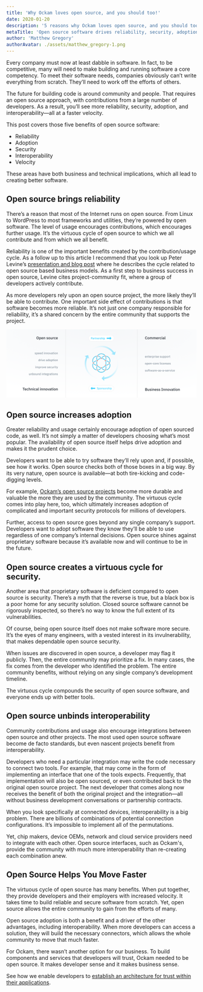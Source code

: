 ```yaml
---
title: 'Why Ockam loves open source, and you should too!'
date: 2020-01-20
description: '5 reasons why Ockam loves open source, and you should too!'
metaTitle: 'Open source software drives reliability, security, adoption, and more for IoT and edge devices.'
author: 'Matthew Gregory'
authorAvatar: ./assets/matthew_gregory-1.png
---
```


Every company must now at least dabble in software. In fact, to be competitive, many will need to make building and running software a core competency. To meet their software needs, companies obviously can’t write everything from scratch. They’ll need to work off the efforts of others.

The future for building code is around community and people. That requires an open source approach, with contributions from a large number of developers. As a result, you’ll see more reliability, security, adoption, and interoperability—all at a faster velocity.

This post covers those five benefits of open source software:

- Reliability
- Adoption
- Security
- Interoperability
- Velocity

These areas have both business and technical implications, which all lead to creating better software.

## Open source brings reliability

There’s a reason that most of the Internet runs on open source. From Linux to WordPress to most frameworks and utilities, they’re powered by open software. The level of usage encourages contributions, which encourages further usage. It’s the virtuous cycle of open source to which we all contribute and from which we all benefit.

Reliability is one of the important benefits created by the contribution/usage cycle. As a follow up to this article I recommend that you look up Peter Levine’s [presentation and blog post](https://a16z.com/2019/10/04/commercializing-open-source/) where he describes the cycle related to open source based business models. As a first step to business success in open source, Levine cites project-community fit, where a group of developers actively contribute.

As more developers rely upon an open source project, the more likely they’ll be able to contribute. One important side effect of contributions is that software becomes more reliable. It’s not just one company responsible for reliability, it’s a shared concern by the entire community that supports the project.

![The Ockam ecosystem](./assets/zero_ipo/zero_10.svg)

## Open source increases adoption

Greater reliability and usage certainly encourage adoption of open sourced code, as well. It’s not simply a matter of developers choosing what’s most popular. The availability of open source itself helps drive adoption and makes it the prudent choice.

Developers want to be able to try software they’ll rely upon and, if possible, see how it works. Open source checks both of those boxes in a big way. By its very nature, open source is available—at both tire-kicking and code-digging levels.

For example, [Ockam’s open source projects](https://github.com/ockam-network/) become more durable and valuable the more they are used by the community. The virtuous cycle comes into play here, too, which ultimately increases adoption of complicated and important security protocols for millions of developers.

Further, access to open source goes beyond any single company’s support. Developers want to adopt software they know they’ll be able to use regardless of one company’s internal decisions. Open source shines against proprietary software because it’s available now and will continue to be in the future.

## Open source creates a virtuous cycle for security.

Another area that proprietary software is deficient compared to open source is security. There’s a myth that the reverse is true, but a black box is a poor home for any security solution. Closed source software cannot be rigorously inspected, so there’s no way to know the full extent of its vulnerabilities.

Of course, being open source itself does not make software more secure. It’s the eyes of many engineers, with a vested interest in its invulnerability, that makes dependable open source security.

When issues are discovered in open source, a developer may flag it publicly. Then, the entire community may prioritize a fix. In many cases, the fix comes from the developer who identified the problem. The entire community benefits, without relying on any single company’s development timeline.

The virtuous cycle compounds the security of open source software, and everyone ends up with better tools.

## Open source unbinds interoperability

Community contributions and usage also encourage integrations between open source and other projects. The most used open source software become de facto standards, but even nascent projects benefit from interoperability.

Developers who need a particular integration may write the code necessary to connect two tools. For example, that may come in the form of implementing an interface that one of the tools expects. Frequently, that implementation will also be open sourced, or even contributed back to the original open source project. The next developer that comes along now receives the benefit of both the original project and the integration—all without business development conversations or partnership contracts.

When you look specifically at connected devices, interoperability is a big problem. There are billions of combinations of potential connection configurations. It’s impossible to implement all of the permutations.

Yet, chip makers, device OEMs, network and cloud service providers need to integrate with each other. Open source interfaces, such as Ockam's, provide the community with much more interoperability than re-creating each combination anew.

## Open Source Helps You Move Faster

The virtuous cycle of open source has many benefits. When put together, they provide developers and their employers with increased velocity. It takes time to build reliable and secure software from scratch. Yet, open source allows the entire community to gain from the efforts of many.

Open source adoption is both a benefit and a driver of the other advantages, including interoperability. When more developers can access a solution, they will build the necessary connectors, which allows the whole community to move that much faster.

For Ockam, there wasn’t another option for our business. To build components and services that developers will trust, Ockam needed to be open source. It makes developer sense and it makes business sense.

See how we enable developers to [establish an architecture for trust within their applications](https://www.ockam.io/).
